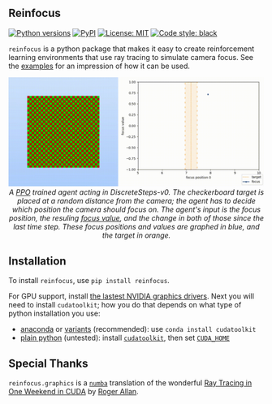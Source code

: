 Reinfocus
------------------

[![Python versions](https://img.shields.io/pypi/pyversions/reinfocus)](
    https://semver.org/)
[![PyPI](https://img.shields.io/pypi/v/reinfocus)](https://pypi.org/project/reinfocus/)
[![License: MIT](https://img.shields.io/badge/license-MIT-blue.svg)](
    https://github.com/jeffwhunter/reinfocus/blob/main/LICENSE)
[![Code style: black](https://img.shields.io/badge/code%20style-black-000000.svg)](
    https://github.com/psf/black)

`reinfocus` is a python package that makes it easy to create reinforcement learning
environments that use ray tracing to simulate camera focus. See the
[examples](https://github.com/jeffwhunter/reinfocus/tree/main/examples) for an impression
of how it can be used.

<p align="center">
    <img src="./ppo-DiscreteSteps-v0.gif">
    <br/>
    <em>
        A <a href="https://en.wikipedia.org/wiki/Proximal_policy_optimization">PPO</a>
        trained agent acting in DiscreteSteps-v0. The checkerboard target is placed at a
        random distance from the camera; the agent has to decide which position the camera
        should focus on. The agent's input is the focus position, the resuling
        <a href="https://pyimagesearch.com/2015/09/07/blur-detection-with-opencv/">focus
        value</a>, and the change in both of those since the last time step. These focus
        positions and values are graphed in blue, and the target in orange.
    </em>
</p>

Installation
------------------
To install `reinfocus`, use `pip install reinfocus`.

For GPU support, install
[the lastest NVIDIA graphics drivers](https://www.nvidia.com/Download/index.aspx). Next
you will need to install `cudatoolkit`; how you do that depends on what type of python
installation you use:
 * [anaconda](https://www.anaconda.com/) or
 [variants](https://docs.anaconda.com/free/miniconda/) (recommended): use
 `conda install cudatoolkit`
 * [plain python](https://www.python.org/downloads/release/python-3110/) (untested):
 install [`cudatoolkit`](https://developer.nvidia.com/cuda-downloads), then set
 [`CUDA_HOME`](
    https://numba.readthedocs.io/en/stable/cuda/overview.html#cudatoolkit-lookup)

Special Thanks
------------------
`reinfocus.graphics` is a [`numba`](
https://numba.readthedocs.io/en/stable/cuda/index.html) translation of the wonderful [Ray
Tracing in One Weekend in CUDA](https://github.com/rogerallen/raytracinginoneweekendincuda
) by [Roger Allan](https://github.com/rogerallen).